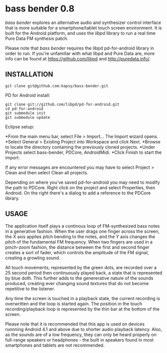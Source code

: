 # bass bender 0.8

*bass bender* explores an alternative audio and synthesizer control interface that is more suitable for a smartphone/tablet touch screen environment. It is built for the Android platform, and uses the *libpd* library to run a real time Pure Data FM synthesis patch. 

Please note that *bass bender* requires the libpd pd-for-android library in order to run. If you're unfamiliar with what libpd and Pure Data are, more info can be found at <https://github.com/libpd> and <http://puredata.info/>.

## INSTALLATION 

	git clone git@github.com:kapsy/bass-bender.git

PD for Android install:

	git clone git://github.com/libpd/pd-for-android.git
	cd pd-for-android
	git submodule init
	git submodule update

Eclipse setup:

*From the main menu bar, select File > Import... The Import wizard opens.
*Select General > Existing Project into Workspace and click Next.
*Browse to locate the directory containing the previously cloned projects.
*Under Projects select bass-bender, PDCore, AndroidMidi.
*Click Finish to start the import.

If any error messages are encountered you may have to select Project > Clean and then select Clean all projects. 

Depending on where you've saved pd-for-android you may need to modify the path to PDCore. Right click on the project and select Properties, then Android. On the right there's a dialog to add a reference to the PDCore library.

## USAGE

The application itself plays a continous loop of FM-synthesized bass notes in a generative fashion. When the user drags one finger across the screen, the X axis applies pitch bending to the notes, and the Y axis changes the pitch of the fundamental FM frequency. When two fingers are used in a pinch-zoom fashion, the distance between the first and second finger creates a sort of fader, which controls the amplitude of the FM signal, creating a growling sound. 

All touch movements, represented by the green dots, are recorded over a 25 second period then continuously played back, a state that is represented by blue doth. This further adds to the genererative nature of the sounds produced, creating ever changing sound textures that do not become repetitive to the listener.

Any time the screen is touched in a playback state, the current recording is overwritten and the loop is started again. The position in the touch recording/playback loop is represented by the thin bar at the bottom of the screen.

Please note that it is recommended that this app is used on devices runnning Android 4.1 and above due to shorter audio playback latency. Also, as the sounds are of a low frequency, they can only be heard properly on full-range speakers or headphones - the built in speakers found in most smartphones and tablets are not recommended. 
